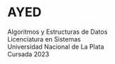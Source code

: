 # AYED
Algoritmos y Estructuras de Datos  
Licenciatura en Sistemas  
Universidad Nacional de La Plata  
Cursada 2023
